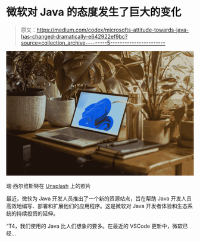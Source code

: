# 微软对 Java 的态度发生了巨大的变化

> 原文：<https://medium.com/codex/microsofts-attitude-towards-java-has-changed-dramatically-e642922ef9bc?source=collection_archive---------5----------------------->

![](img/0445964423ac707dceb9732bd30fa347.png)

瑞·西尔维斯特在 [Unsplash](https://unsplash.com?utm_source=medium&utm_medium=referral) 上的照片

最近，微软为 Java 开发人员推出了一个新的资源站点，旨在帮助 Java 开发人员高效地编写、部署和扩展他们的应用程序。这是微软对 Java 开发者体验和生态系统的持续投资的延伸。

“T4，我们使用的 Java 比人们想象的要多。在最近的 VSCode 更新中，微软已经…